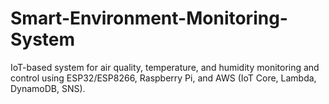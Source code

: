 # Smart-Environment-Monitoring-System
IoT-based system for air quality, temperature, and humidity monitoring and control using ESP32/ESP8266, Raspberry Pi, and AWS (IoT Core, Lambda, DynamoDB, SNS).
